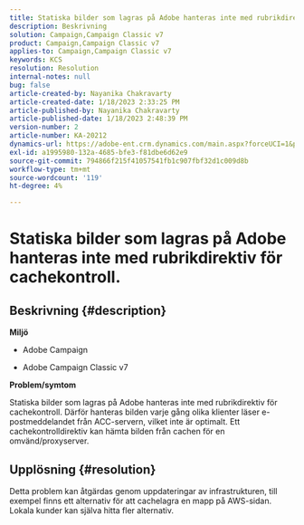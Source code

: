 ```yaml
---
title: Statiska bilder som lagras på Adobe hanteras inte med rubrikdirektiv för cachekontroll.
description: Beskrivning
solution: Campaign,Campaign Classic v7
product: Campaign,Campaign Classic v7
applies-to: Campaign,Campaign Classic v7
keywords: KCS
resolution: Resolution
internal-notes: null
bug: false
article-created-by: Nayanika Chakravarty
article-created-date: 1/18/2023 2:33:25 PM
article-published-by: Nayanika Chakravarty
article-published-date: 1/18/2023 2:48:39 PM
version-number: 2
article-number: KA-20212
dynamics-url: https://adobe-ent.crm.dynamics.com/main.aspx?forceUCI=1&pagetype=entityrecord&etn=knowledgearticle&id=1b98e10b-3d97-ed11-aad1-6045bd006b4b
exl-id: a1995980-132a-4685-bfe3-f81dbe6d62e9
source-git-commit: 794866f215f41057541fb1c907fbf32d1c009d8b
workflow-type: tm+mt
source-wordcount: '119'
ht-degree: 4%

---
```


# Statiska bilder som lagras på Adobe hanteras inte med rubrikdirektiv för cachekontroll.

## Beskrivning {#description}


<b>Miljö</b>

- Adobe Campaign

- Adobe Campaign Classic v7

<b>Problem/symtom</b>

Statiska bilder som lagras på Adobe hanteras inte med rubrikdirektiv för cachekontroll. Därför hanteras bilden varje gång olika klienter läser e-postmeddelandet från ACC-servern, vilket inte är optimalt. Ett cachekontrolldirektiv kan hämta bilden från cachen för en omvänd/proxyserver.


## Upplösning {#resolution}


Detta problem kan åtgärdas genom uppdateringar av infrastrukturen, till exempel finns ett alternativ för att cachelagra en mapp på AWS-sidan. Lokala kunder kan själva hitta fler alternativ.
